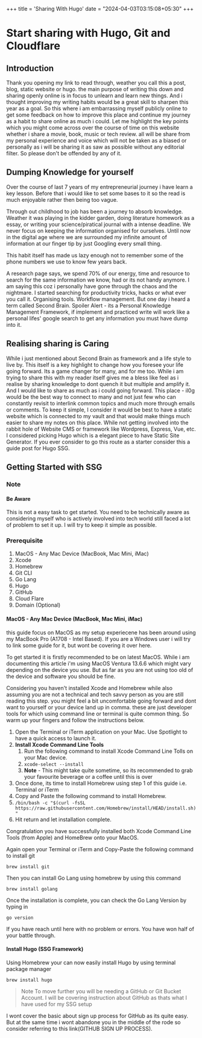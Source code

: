 +++
title = 'Sharing With Hugo'
date = "2024-04-03T03:15:08+05:30"
+++

# Start sharing with Hugo, Git and Cloudflare

## Introduction

Thank you opening my link to read through, weather you call this a post, blog, static website or hugo. the main purpose of writing this down and sharing openly online is in focus to unlearn and learn new things. And i thought improving my writing habits would be a great skill to sharpen this year as a goal. So this where i am embarrassing myself publicly online to get some feedback on how to improve this place and continue my journey as a habit to share online as much i could. Let me highlight the key points which you might come across over the course of time on this website whether i share a movie, book, music or tech review. all will be share from my personal experience and voice which will not be taken as a biased or personally as i will be sharing it as saw as possible without any editorial filter. So please don't be offended by any of it.

## Dumping Knowledge for yourself
Over the course of last 7 years of my entrepreneurial journey i have learn a key lesson. Before that i would like to set some bases to it so the read is much enjoyable rather then being too vague.

Through out childhood to job has been a journey to absorb knowledge. Weather it was playing in the kidder garden, doing literature homework as a essay, or writing your science/piratical journal with a intense deadline. We never focus on keeping the information organised for ourselves. Until now in the digital age where we are surrounded my infinite amount of information at our finger tip by just Googling every small thing. 

This habit itself has made us lazy enough not to remember some of the phone numbers we use to know few years back.

A research page says, we spend 70% of our energy, time and resource to search for the same information we know, had or its not handy anymore. I am saying this coz i personally have gone through the chaos and the nightmare. I started searching for productivity tricks, hacks or what ever you call it. Organising tools. Workflow management. But one day i heard a term called Second Brain. Spoiler Alert - its a Personal Knowledge Management Framework, if implement and practiced write will work like a personal lifes' google search to get any information you must have dump into it.

## Realising sharing is Caring 

While i just mentioned about Second Brain as framework and a life style to live by. This itself is a key highlight to change how you foresee your life going forward. Its a game changer for many, and for me too. While i am trying to share this with my reader itself gives me a bless like feel as i realise by sharing knowledge to dont quench it but multiple and amplify it. And I would like to share as much as i could going forward. This place - il0g would be the best way to connect to many and not just few who can constantly revisit to interlink common topics and much more through emails or comments. To keep it simple, I consider it would be best to have a static website which is connected to my vault and that would make things much easier to share my notes on this place. While not getting involved into the rabbit hole of Website CMS or framework like Wordpress, Express, Vue, etc. I considered picking Hugo which is a elegant piece to have Static Site Generator. If you ever consider to go this route as a starter consider this a guide post for Hugo SSG.

## Getting Started with SSG

### Note
#### Be Aware
This is not a easy task to get started. You need to be technically aware as considering myself who is actively involved into tech world still faced a lot of problem to set it up. I will try to keep it simple as possible.

### Prerequisite
1. MacOS - Any Mac Device (MacBook, Mac Mini, iMac)
2. Xcode
3. Homebrew
4. Git CLI
5. Go Lang
6. Hugo
7. GitHub
8. Cloud Flare
9. Domain (Optional)

#### MacOS - Any Mac Device (MacBook, Mac Mini, iMac)
this guide focus on MacOS as my setup experiecene has been around using my MacBook Pro (A1708 - Intel Based). If you are a Windows user i will try to link some guide for it, but wont be covering it over here.

To get started it is firstly recommended to be on latest MacOS. While i am documenting this article i'm using MacOS Ventura 13.6.6 which might vary depending on the device you use. But as far as you are not using too old of the device and software you should be fine.

Considering you haven't installed Xcode and Homebrew while also assuming you are not a technical and tech savvy person as you are still reading this step. you might feel a bit uncomfortable going forward and dont want to yourself or your device land up in comma. these are just developer tools for which using command line or terminal is quite common thing. So warm up your fingers and follow the instructions below.

1.  Open the Terminal or iTerm application on your Mac. Use Spotlight to have a quick access to launch it.
2. **Install Xcode Command Line Tools** 
	1. Run the following command to install Xcode Command Line Tolls on your Mac device.
	2. ` xcode-select --install `
	3. **Note** - This might take quite sometime, so its recommended to grab your favourite beverage or a coffee until this is over 
3. Once done, its time to install Homebrew using step 1 of this guide i.e. Terminal or iTerm
4. Copy and Paste the following command to install Homebrew.
5. ` /bin/bash -c "$(curl -fsSL https://raw.githubusercontent.com/Homebrew/install/HEAD/install.sh)" `
6. Hit return and let installation complete.

Congratulation you have successfully installed both Xcode Command Line Tools (from Apple) and HomeBrew onto your MacOS.

Again open your Terminal or iTerm and Copy-Paste the following command to install git 

` brew install git `

Then you can install Go Lang using homebrew by using this command

` brew install golang `

Once the installation is complete, you can check the Go Lang Version by typing in

` go version `

If you have reach until here with no problem or errors. You have won half of your battle through.


#### Install Hugo (SSG Framework)

Using Homebrew your can now easily install Hugo by using terminal package manager

` brew install hugo `


> Note 
> To move further you will be needing a GitHub or Git Bucket Account. I will be covering instruction about GitHub as thats what I have used for my SSG setup

I wont cover the basic about sign up process for GitHub as its quite easy. But at the same time i wont abandone you in the middle of the rode so consider referring to this link(GITHUB SIGN UP PROCESS).
